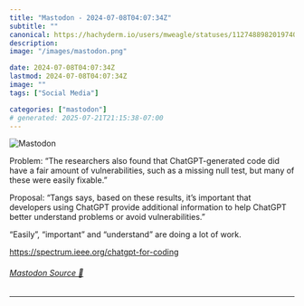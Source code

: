 ```yaml
---
title: "Mastodon - 2024-07-08T04:07:34Z"
subtitle: ""
canonical: https://hachyderm.io/users/mweagle/statuses/112748898201974076
description:
image: "/images/mastodon.png"

date: 2024-07-08T04:07:34Z
lastmod: 2024-07-08T04:07:34Z
image: ""
tags: ["Social Media"]

categories: ["mastodon"]
# generated: 2025-07-21T21:15:38-07:00
---
```

![Mastodon](/images/mastodon.png)

<p>Problem: “The researchers also found that ChatGPT-generated code did have a fair amount of vulnerabilities, such as a missing null test, but many of these were easily fixable.”</p><p>Proposal: “Tangs says, based on these results, it’s important that developers using ChatGPT provide additional information to help ChatGPT better understand problems or avoid vulnerabilities.”</p><p>“Easily”, “important” and “understand” are doing a lot of work. </p><p><a href="https://spectrum.ieee.org/chatgpt-for-coding" target="_blank" rel="nofollow noopener noreferrer" translate="no"><span class="invisible">https://</span><span class="ellipsis">spectrum.ieee.org/chatgpt-for-</span><span class="invisible">coding</span></a></p>


###### [Mastodon Source 🐘](https://hachyderm.io/@mweagle/112748898201974076)

___
